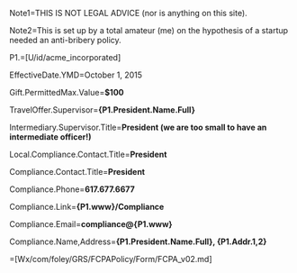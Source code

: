 Note1=THIS IS NOT LEGAL ADVICE (nor is anything on this site). 

Note2=This is set up by a total amateur (me) on the hypothesis of a startup needed an anti-bribery policy.  

P1.=[U/id/acme_incorporated]

EffectiveDate.YMD=October 1, 2015

Gift.PermittedMax.Value=<b>$100</b>

TravelOffer.Supervisor=<b>{P1.President.Name.Full}</b>

Intermediary.Supervisor.Title=<b>President (we are too small to have an intermediate officer!)</b>

Local.Compliance.Contact.Title=<b>President</b>

Compliance.Contact.Title=<b>President</b>

Compliance.Phone=<b>617.677.6677</b>

Compliance.Link=<b>{P1.www}/Compliance</b>

Compliance.Email=<b>compliance@{P1.www}</b>

Compliance.Name,Address=<b>{P1.President.Name.Full}, {P1.Addr.1,2}</b>

=[Wx/com/foley/GRS/FCPAPolicy/Form/FCPA_v02.md]